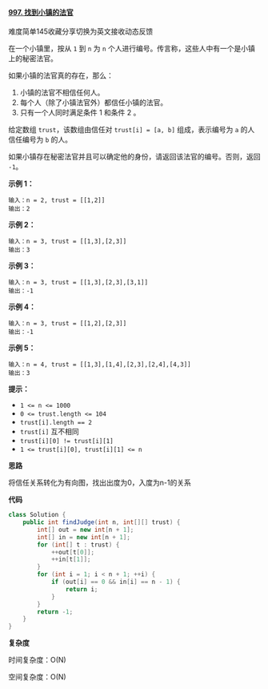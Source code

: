 #### [997. 找到小镇的法官](https://leetcode-cn.com/problems/find-the-town-judge/)

难度简单145收藏分享切换为英文接收动态反馈

在一个小镇里，按从 `1` 到 `n` 为 `n` 个人进行编号。传言称，这些人中有一个是小镇上的秘密法官。

如果小镇的法官真的存在，那么：

1. 小镇的法官不相信任何人。
2. 每个人（除了小镇法官外）都信任小镇的法官。
3. 只有一个人同时满足条件 1 和条件 2 。

给定数组 `trust`，该数组由信任对 `trust[i] = [a, b]` 组成，表示编号为 `a` 的人信任编号为 `b` 的人。

如果小镇存在秘密法官并且可以确定他的身份，请返回该法官的编号。否则，返回 `-1`。

 

**示例 1：**

```
输入：n = 2, trust = [[1,2]]
输出：2
```

**示例 2：**

```
输入：n = 3, trust = [[1,3],[2,3]]
输出：3
```

**示例 3：**

```
输入：n = 3, trust = [[1,3],[2,3],[3,1]]
输出：-1
```

**示例 4：**

```
输入：n = 3, trust = [[1,2],[2,3]]
输出：-1
```

**示例 5：**

```
输入：n = 4, trust = [[1,3],[1,4],[2,3],[2,4],[4,3]]
输出：3
```

 

**提示：**

- `1 <= n <= 1000`
- `0 <= trust.length <= 104`
- `trust[i].length == 2`
- `trust[i]` 互不相同
- `trust[i][0] != trust[i][1]`
- `1 <= trust[i][0], trust[i][1] <= n`

**思路**

将信任关系转化为有向图，找出出度为0，入度为n-1的关系

**代码**

```java
class Solution {
    public int findJudge(int n, int[][] trust) {
        int[] out = new int[n + 1];
        int[] in = new int[n + 1];
        for (int[] t : trust) {
            ++out[t[0]];
            ++in[t[1]];
        }
        for (int i = 1; i < n + 1; ++i) {
            if (out[i] == 0 && in[i] == n - 1) {
                return i;
            }
        }
        return -1;
    }
}
```

**复杂度**

时间复杂度：O(N)

空间复杂度：O(N)